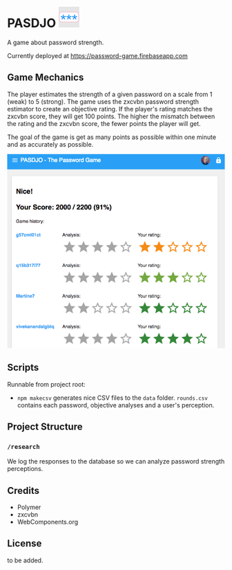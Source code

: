 # PASDJO ![PASDJO LOGO](img/icons/icon-48x48.png) # 
A game about password strength.

Currently deployed at https://password-game.firebaseapp.com 

## Game Mechanics

The player estimates the strength of a given password on a scale from 1 (weak) to 5 (strong). The game uses the zxcvbn password strength estimator to create an objective rating. If the player's rating matches the zxcvbn score, they will get 100 points. The higher the mismatch between the rating and the zxcvbn score, the fewer points the player will get. 

The goal of the game is get as many points as possible within one minute and as accurately as possible. 

![Screenshot of Highscore](img/pasdjo-feedbackscreen.png)


## Scripts

Runnable from project root:
- `npm makecsv` generates nice CSV files to the `data` folder. `rounds.csv` contains each password, objective analyses and a user's perception. 


## Project Structure



### `/research` 

We log the responses to the database so we can analyze password strength perceptions. 




## Credits
- Polymer
- zxcvbn
- WebComponents.org

## License
to be added.